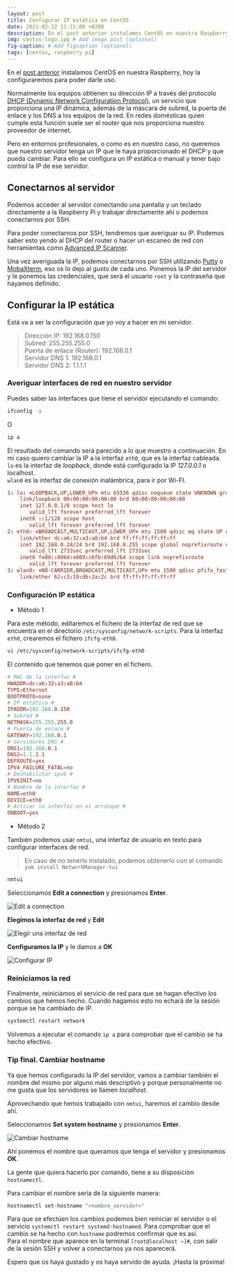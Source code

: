 ```yaml
---
layout: post
title: Configurar IP estática en CentOS
date: 2021-02-22 11:15:00 +0200
description: En el post anterior instalamos CentOS en nuestra Raspberry, hoy la configuraremos para poder darle uso. # Add post description (optional)
img: centos-logo.jpg # Add image post (optional)
fig-caption: # Add figcaption (optional)
tags: [centos, raspberry pi]
---
```


En el [post anterior][centosraspberry] instalamos CentOS en nuestra Raspberry, hoy la configuraremos para poder darle uso.

Normalmente los equipos obtienen su dirección IP a través del protocolo [DHCP (Dynamic Network Configuration Protocol)][dhcplink], un servicio que proporciona una IP dinámica, además de la máscara de subred, la puerta de enlace y los DNS a los equipos de la red. En redes domésticas quien cumple esta función suele ser el router que nos proporciona nuestro proveedor de internet.

Pero en entornos profesionales, o como es en nuestro caso, no queremos que nuestro servidor tenga un IP que le haya proporcionado el DHCP y que pueda cambiar. Para ello se configura un IP estática o manual y tener bajo control la IP de ese servidor.

## Conectarnos al servidor

Podemos acceder al servidor conectando una pantalla y un teclado directamente a la Raspberry Pi y trabajar directamente ahí o podemos conectarnos por SSH.

Para poder conectarnos por SSH, tendremos que averiguar su IP. Podemos saber esto yendo al DHCP del router o hacer un escaneo de red con herramientas como [Advanced IP Scanner][ipscanner].

Una vez averiguada la IP, podemos conectarnos por SSH utilizando [Putty][puttylink] o [MobaXterm][mobalink], eso os lo dejo al gusto de cada uno. Ponemos la IP del servidor y le ponemos las credenciales, que será el usuario `root` y la contraseña que hayamos definido.

## Configurar la IP estática

Está va a ser la configuración que yo voy a hacer en mi servidor.

> Dirección IP: 192.168.0.150  
> Subred: 255.255.255.0  
> Puerta de enlace (Router): 192.168.0.1  
> Servidor DNS 1: 192.168.0.1  
> Servidor DNS 2: 1.1.1.1

### Averiguar interfaces de red en nuestro servidor

Puedes saber las interfaces que tiene el servidor ejecutando el comando:

```bash
ifconfig -a
```

O

```bash
ip a
```

El resultado del comando será parecido a lo que muestro a continuación. En mi caso quiero cambiar la IP a la interfaz `eth0`, que es la interfaz cableada.  
`lo` es la interfaz de *loopback*, donde está configurado la IP *127.0.0.1* o localhost.  
`wlan0` es la interfaz de conexión inalámbrica, para ir por Wi-FI.

```conf
1: lo: <LOOPBACK,UP,LOWER_UP> mtu 65536 qdisc noqueue state UNKNOWN group default qlen 1000
    link/loopback 00:00:00:00:00:00 brd 00:00:00:00:00:00
    inet 127.0.0.1/8 scope host lo
       valid_lft forever preferred_lft forever
    inet6 ::1/128 scope host
       valid_lft forever preferred_lft forever
2: eth0: <BROADCAST,MULTICAST,UP,LOWER_UP> mtu 1500 qdisc mq state UP group default qlen 1000
    link/ether dc:a6:32:a3:a8:b4 brd ff:ff:ff:ff:ff:ff
    inet 192.168.0.24/24 brd 192.168.0.255 scope global noprefixroute dynamic eth0
       valid_lft 2733sec preferred_lft 2733sec
    inet6 fe80::806d:e80d:c6fb:69d6/64 scope link noprefixroute
       valid_lft forever preferred_lft forever
3: wlan0: <NO-CARRIER,BROADCAST,MULTICAST,UP> mtu 1500 qdisc pfifo_fast state DOWN group default qlen 1000
    link/ether 62:c3:19:db:2a:2c brd ff:ff:ff:ff:ff:ff
```

### Configuración IP estática

* Método 1

Para este método, editaremos el fichero de la interfaz de red que se encuentra en el directorio `/etc/sysconfig/network-scripts`. Para la interfaz `eth0`, crearemos el fichero `ifcfg-eth0`.

```bash
vi /etc/sysconfig/network-scripts/ifcfg-eth0
```

El contenido que tenemos que poner en el fichero.

```conf
# MAC de la interfaz #
HWADDR=dc:a6:32:a3:a8:b4
TYPE=Ethernet
BOOTPROTO=none
# IP estática #
IPADDR=192.168.0.150
# Subred #
NETMASK=255.255.255.0
# Puerta de enlace #
GATEWAY=192.168.0.1
# Servidores DNS #
DNS1=192.168.0.1
DNS2=1.1.1.1
DEFROUTE=yes
IPV4_FAILURE_FATAL=no
# Deshabilitar ipv6 #
IPV6INIT=no
# Nombre de la interfaz #
NAME=eth0
DEVICE=eth0
# Activar la interfaz en el arranque #
ONBOOT=yes
```

* Método 2

También podemos usar `nmtui`, una interfaz de usuario en texto para configurar interfaces de red.

> En caso de no tenerlo instalado, podemos obtenerlo con el comando `yum install NetworkManager-tui`

```bash
nmtui
```

Seleccionamos **Edit a connection** y presionamos **Enter**.

![Edit a connection][nmtui01]  

**Elegimos la interfaz de red** y **Edit**

![Elegir una interfaz de red][nmtui02]

**Configuramos la IP** y le damos a **OK**

![Configurar IP][nmtui03]

### Reiniciamos la red

Finalmente, reiniciamos el servicio de red para que se hagan efectivo los cambios que hemos hecho. Cuando hagamos esto no echará de la sesión porque se ha cambiado de IP.

```bash
systemctl restart network
```

Volvemos a ejecutar el comando `ip a` para comprobar que el cambio se ha hecho efectivo.

### Tip final. Cambiar hostname

Ya que hemos configurado la IP del servidor, vamos a cambiar también el nombre del mismo por alguno más descriptivo y porque personalmente no me gusta que los servidores se llamen *localhost*.

Aprovechando que hemos trabajado con `nmtui`, haremos el cambio desde ahí.

Seleccionamos **Set system hostname** y presionamos **Enter**.

![Cambiar hostname][nmtui04]

Ahí ponemos el nombre que queramos que tenga el servidor y presionamos **OK**.

La gente que quiera hacerlo por comando, tiene a su disposición `hostnamectl`.

Para cambiar el nombre sería de la siguiente manera:

```bash
hostnamectl set-hostname "<nombre_servidor>"
```

Para que se efectúen los cambios podemos bien reiniciar el servidor o el servicio `systemctl restart systemd-hostnamed`. Para comprobar que el cambio se ha hecho con `hostname` podremos confirmar que es así.  
Para el nombre que aparece en la terminal `[root@localhost ~]#`, con salir de la sesión SSH y volver a conectarnos ya nos aparecerá.

Espero que os haya gustado y os haya servido de ayuda. ¡Hasta la próxima!

[centosraspberry]: https://www.samurantech.com/instalar-centos-raspberry-pi/
[dhcplink]: https://es.wikipedia.org/wiki/Protocolo_de_configuraci%C3%B3n_din%C3%A1mica_de_host
[ipscanner]: https://www.advanced-ip-scanner.com/es/
[puttylink]: https://www.putty.org/
[mobalink]: https://mobaxterm.mobatek.net/download.html
[nmtui01]: {{site.baseurl}}/assets/img/posts/nmtui-01.png "Edit a connection"
[nmtui02]: {{site.baseurl}}/assets/img/posts/nmtui-02.png "Elegir una interfaz de red"
[nmtui03]: {{site.baseurl}}/assets/img/posts/nmtui-03.png "Configurar IP"
[nmtui04]: {{site.baseurl}}/assets/img/posts/nmtui-04.png "Cambiar hostname"
